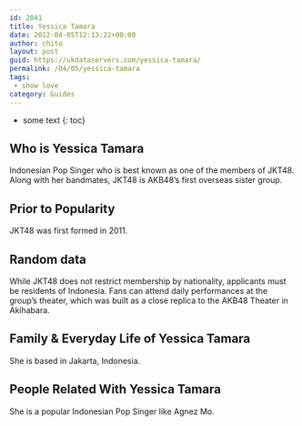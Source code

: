 ```yaml
---
id: 2041
title: Yessica Tamara
date: 2012-04-05T12:13:22+00:00
author: chito
layout: post
guid: https://ukdataservers.com/yessica-tamara/
permalink: /04/05/yessica-tamara
tags:
 - show love
category: Guides
---
```


* some text
{: toc}
          
          
## Who is  Yessica Tamara
                  
                  
                  
Indonesian Pop Singer who is best known as one of the members of JKT48. Along with her bandmates, JKT48 is AKB48&#8217;s first overseas sister group.
                  
                
                
                
## Prior to Popularity 
                  
                  
                  
JKT48 was first formed in 2011.
                  
                
                
                
## Random data 
                  
                  
                  
While JKT48 does not restrict membership by nationality, applicants must be residents of Indonesia. Fans can attend daily performances at the group&#8217;s theater, which was built as a close replica to the AKB48 Theater in Akihabara.
                  
                
                
                
## Family & Everyday Life of Yessica Tamara
                  
                  
                  
She is based in Jakarta, Indonesia.
                  
                
                
                
## People Related With  Yessica Tamara
                  
                  
                  
She is a popular Indonesian Pop Singer like Agnez Mo.
                  
                
              
            
          
          
          
    
    
  
